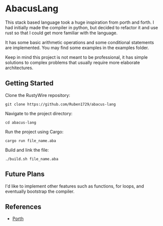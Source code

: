 # AbacusLang

This stack based language took a huge inspiration from porth and forth. I had initially made the compiler in python, but decided to refactor it and use rust so that I could get more familiar with the language.

It has some basic arithmetic operations and some conditional statements are implemented. You may find some examples in the examples folder.

Keep in mind this project is not meant to be professional, it has simple solutions to complex problems that usually require more elaborate architectures.

## Getting Started

Clone the RustyWire repository:
```shell 
git clone https://github.com/Ruben1729/abacus-lang
```
Navigate to the project directory:
```shell
cd abacus-lang
```
Run the project using Cargo:
```shell
cargo run file_name.aba
```
Build and link the file:
```shell
./build.sh file_name.aba
```

## Future Plans
I'd like to implement other features such as functions, for loops, and eventually bootstrap the compiler.

## References
- [Porth](https://gitlab.com/tsoding/porth/)
